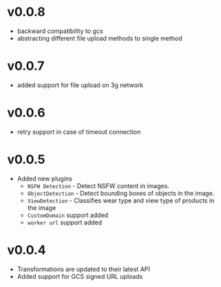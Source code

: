 # v0.0.8

- backward compatibility to gcs
- abstracting different file upload methods to single method


# v0.0.7

- added support for file upload on 3g network

# v0.0.6

- retry support in case of timeout connection

# v0.0.5

-   Added new plugins
    - `NSFW Detection` - Detect NSFW content in images.
    - `ObjectDetection` - Detect bounding boxes of objects in the image.
    - `ViewDetection` - Classifies wear type and view type of products in the image
    - `CustomDomain` support added
    - `worker url` support added


# v0.0.4

- Transformations are updated to their latest API
- Added support for GCS signed URL uploads